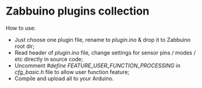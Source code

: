 # Zabbuino plugins collection

How to use:
 - Just choose one plugin file, rename to _plugin.ino_ & drop it to Zabbuino root dir;
 - Read header of _plugin.ino_ file, change settings for sensor pins / modes / etc directly in source code;
 - Uncomment _#define FEATURE_USER_FUNCTION_PROCESSING_ in _cfg\_basic.h_ file to allow user function feature;
 - Compile and upload all to your Arduino. 